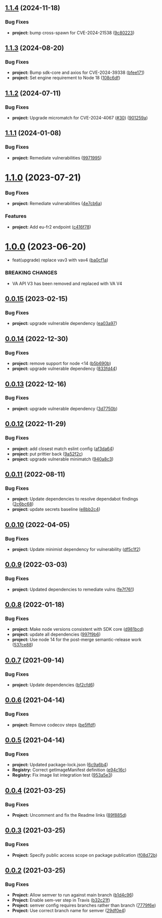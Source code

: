## [1.1.4](https://github.com/IBM/container-registry-node-sdk/compare/v1.1.3...v1.1.4) (2024-11-18)


### Bug Fixes

* **project:** bump cross-spawn for CVE-2024-21538 ([9c80223](https://github.com/IBM/container-registry-node-sdk/commit/9c80223a2a9d82692d965aa6b87f90434403ae93))

## [1.1.3](https://github.com/IBM/container-registry-node-sdk/compare/v1.1.2...v1.1.3) (2024-08-20)


### Bug Fixes

* **project:** Bump sdk-core and axios for CVE-2024-39338 ([bfee171](https://github.com/IBM/container-registry-node-sdk/commit/bfee171ba746e82cbc9b700b27e1303b9fcfc949))
* **project:** Set engine requirement to Node 18 ([108c6df](https://github.com/IBM/container-registry-node-sdk/commit/108c6df109186e8cd778a0292844bb76f1acf079))

## [1.1.2](https://github.com/IBM/container-registry-node-sdk/compare/v1.1.1...v1.1.2) (2024-07-11)


### Bug Fixes

* **project:** Upgrade micromatch for CVE-2024-4067 ([#30](https://github.com/IBM/container-registry-node-sdk/issues/30)) ([901259a](https://github.com/IBM/container-registry-node-sdk/commit/901259ac4202be603dbea124a87a9dfb4654541b))

## [1.1.1](https://github.com/IBM/container-registry-node-sdk/compare/v1.1.0...v1.1.1) (2024-01-08)


### Bug Fixes

* **project:** Remediate vulnerabilities ([9971995](https://github.com/IBM/container-registry-node-sdk/commit/997199518ea983cb9f7508b46bb919628966a99d))

# [1.1.0](https://github.com/IBM/container-registry-node-sdk/compare/v1.0.0...v1.1.0) (2023-07-21)


### Bug Fixes

* **project:** Remediate vulnerabilities ([4e7cb6a](https://github.com/IBM/container-registry-node-sdk/commit/4e7cb6a84ee67bf3157466cab59a949469b817d6))


### Features

* **project:** Add eu-fr2 endpoint ([c416f78](https://github.com/IBM/container-registry-node-sdk/commit/c416f784af0e165185cfc0812a82043d15220628))

# [1.0.0](https://github.com/IBM/container-registry-node-sdk/compare/v0.0.15...v1.0.0) (2023-06-20)


* feat(upgrade) replace vav3 with vav4 ([ba0cf1a](https://github.com/IBM/container-registry-node-sdk/commit/ba0cf1a039698e04cc49eb78f30a9ec6e9d01a89))


### BREAKING CHANGES

* VA API V3 has been removed and replaced with VA V4

## [0.0.15](https://github.com/IBM/container-registry-node-sdk/compare/v0.0.14...v0.0.15) (2023-02-15)


### Bug Fixes

* **project:** upgrade vulnerable dependency ([ea03a97](https://github.com/IBM/container-registry-node-sdk/commit/ea03a974b0d8409ff65d2132594fe0b8f0004207))

## [0.0.14](https://github.com/IBM/container-registry-node-sdk/compare/v0.0.13...v0.0.14) (2022-12-30)


### Bug Fixes

* **project:** remove support for node <14 ([b5b690b](https://github.com/IBM/container-registry-node-sdk/commit/b5b690b39365044be8b71450f8685253d59ad530))
* **project:** upgrade vulnerable dependency ([833fd44](https://github.com/IBM/container-registry-node-sdk/commit/833fd44e080032825dc42b4249ccdd7112dced76))

## [0.0.13](https://github.com/IBM/container-registry-node-sdk/compare/v0.0.12...v0.0.13) (2022-12-16)


### Bug Fixes

* **project:** upgrade vulnerable dependency ([3d7750b](https://github.com/IBM/container-registry-node-sdk/commit/3d7750b7582e1f0b81a67333e9e4bb4c8f9144c1))

## [0.0.12](https://github.com/IBM/container-registry-node-sdk/compare/v0.0.11...v0.0.12) (2022-11-29)


### Bug Fixes

* **project:** add closest match eslint config ([af3da64](https://github.com/IBM/container-registry-node-sdk/commit/af3da64939800106fb96118624aca05173e7dfe6))
* **project:** put prittier back ([9a52f2c](https://github.com/IBM/container-registry-node-sdk/commit/9a52f2c9fbb10b4599e78cc505e9e52b8d61b689))
* **project:** upgrade vulnerable minimatch ([940a8c3](https://github.com/IBM/container-registry-node-sdk/commit/940a8c3295c60abd27a37a8e3ea5f261b1a512de))

## [0.0.11](https://github.com/IBM/container-registry-node-sdk/compare/v0.0.10...v0.0.11) (2022-08-11)


### Bug Fixes

* **project:** Update dependencies to resolve dependabot findings ([2c6bc68](https://github.com/IBM/container-registry-node-sdk/commit/2c6bc6856b91c8f37f09f0864cbd8b2969d84d14))
* **project:** update secrets baseline ([e8bb2c4](https://github.com/IBM/container-registry-node-sdk/commit/e8bb2c406c16d11431e1d46bc6ce7954dcdc8e27))

## [0.0.10](https://github.com/IBM/container-registry-node-sdk/compare/v0.0.9...v0.0.10) (2022-04-05)


### Bug Fixes

* **project:** Update minimist dependency for vulnerability ([df5c1f2](https://github.com/IBM/container-registry-node-sdk/commit/df5c1f25f8ee120ef98e2c37e5f6b6e9fadab168))

## [0.0.9](https://github.com/IBM/container-registry-node-sdk/compare/v0.0.8...v0.0.9) (2022-03-03)


### Bug Fixes

* **project:** Updated dependencies to remediate vulns ([fe7f761](https://github.com/IBM/container-registry-node-sdk/commit/fe7f761605390a465770515f387b2bd5136184ab))

## [0.0.8](https://github.com/IBM/container-registry-node-sdk/compare/v0.0.7...v0.0.8) (2022-01-18)


### Bug Fixes

* **project:** Make node versions consistent with SDK core ([d981bcd](https://github.com/IBM/container-registry-node-sdk/commit/d981bcd927938ff6ee7059d3dceabcd95ad06af7))
* **project:** update all dependencies ([997f9b6](https://github.com/IBM/container-registry-node-sdk/commit/997f9b6c797c1ab5f56336cc31a5c9c94ad204dd))
* **project:** Use node 14 for the post-merge semantic-release work ([537ce88](https://github.com/IBM/container-registry-node-sdk/commit/537ce88ad5577698e5c10d38bade5d57ae4cee69))

## [0.0.7](https://github.com/IBM/container-registry-node-sdk/compare/v0.0.6...v0.0.7) (2021-09-14)


### Bug Fixes

* **project:** Update dependencies ([bf2cfd6](https://github.com/IBM/container-registry-node-sdk/commit/bf2cfd64a511ae6e2cbde937ad6b0c93b73ec711))

## [0.0.6](https://github.com/IBM/container-registry-node-sdk/compare/v0.0.5...v0.0.6) (2021-04-14)


### Bug Fixes

* **project:** Remove codecov steps ([be5ffdf](https://github.com/IBM/container-registry-node-sdk/commit/be5ffdf6ba698781ed27a4252f13c5da7725372a))

## [0.0.5](https://github.com/IBM/container-registry-node-sdk/compare/v0.0.4...v0.0.5) (2021-04-14)


### Bug Fixes

* **project:** Updated package-lock.json ([6c9a6b4](https://github.com/IBM/container-registry-node-sdk/commit/6c9a6b4c97f4f04c09a8bc6c7ca4c6ee38c60b6f))
* **Registry:** Correct getImageManifest definition ([e94c16c](https://github.com/IBM/container-registry-node-sdk/commit/e94c16cf3d6515cc4d36399489775e6c246e0d64))
* **Registry:** Fix image list integration test ([953a5e3](https://github.com/IBM/container-registry-node-sdk/commit/953a5e38426f4c70bb98aff1313585f35ad4c6cf))

## [0.0.4](https://github.com/IBM/container-registry-node-sdk/compare/v0.0.3...v0.0.4) (2021-03-25)


### Bug Fixes

* **Project:** Uncomment and fix the Readme links ([89f885d](https://github.com/IBM/container-registry-node-sdk/commit/89f885dd505a8a49c8a3471bf1f7abc609d8d988))

## [0.0.3](https://github.com/IBM/container-registry-node-sdk/compare/v0.0.2...v0.0.3) (2021-03-25)


### Bug Fixes

* **Project:** Specify public access scope on package publication ([f08d72b](https://github.com/IBM/container-registry-node-sdk/commit/f08d72bcb54a503300d16eb411114c767b8c3697))

## [0.0.2](https://github.com/IBM/container-registry-node-sdk/compare/v0.0.1...v0.0.2) (2021-03-25)


### Bug Fixes

* **Project:** Allow semver to run against main branch ([b1d4c96](https://github.com/IBM/container-registry-node-sdk/commit/b1d4c960a9c05284f516353cbcf73493c4a0d46a))
* **Project:** Enable sem-ver step in Travis ([b32c21f](https://github.com/IBM/container-registry-node-sdk/commit/b32c21f166d2d36ba46065865914401973b50251))
* **Project:** semver config requires branches rather than branch ([7779f6e](https://github.com/IBM/container-registry-node-sdk/commit/7779f6e584349426abd51b786842e15b895a2cd7))
* **Project:** Use correct branch name for semver ([29df0e4](https://github.com/IBM/container-registry-node-sdk/commit/29df0e49d3bced899e6d560a3341dad52e49f255))
